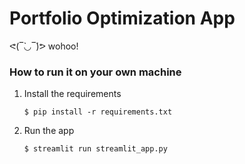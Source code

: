 #  Portfolio Optimization App

ᕙ(‾̀◡‾́)ᕗ wohoo!


### How to run it on your own machine
1. Install the requirements

   ```
   $ pip install -r requirements.txt
   ```
2. Run the app

   ```
   $ streamlit run streamlit_app.py
   ```

